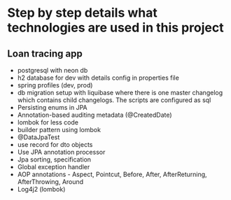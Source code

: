 # Step by step details what technologies are used in this project

## Loan tracing app
* postgresql with neon db
* h2 database for dev with details config in properties file
* spring profiles (dev, prod)
* db migration setup with liquibase where there is one master changelog which contains child changelogs. The scripts are configured as sql
* Persisting enums in JPA
* Annotation-based auditing metadata (@CreatedDate)
* lombok for less code
* builder pattern using lombok
* @DataJpaTest
* use record for dto objects
* Use JPA annotation processor
* Jpa sorting, specification
* Global exception handler
* AOP annotations - Aspect, Pointcut, Before, After, AfterReturning, AfterThrowing, Around
* Log4j2 (lombok)